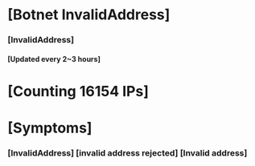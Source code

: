 # [Botnet InvalidAddress]
### [InvalidAddress]
#### [Updated every 2~3 hours]

# [Counting 16154 IPs]

# [Symptoms] 

###   [InvalidAddress] [invalid address rejected] [Invalid address]

